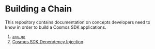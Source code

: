 <!--
order: false
parent:
  order: 5
-->

# Building a Chain

This repository contains documentation on concepts developers need to know in order to build a Cosmos SDK applications.

1. [`app.go`](./app-go.md)
2. [Cosmos SDK Dependency Injection](./depinject.md)
